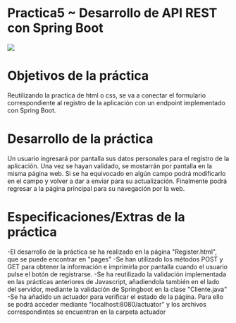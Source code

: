 # Practica5 ~ Desarrollo de API REST con Spring Boot

[![](https://gitpod.io/button/open-in-gitpod.svg)](https://gitpod.io/#https://github.com/BlancadePedro/Practica5)

# Objetivos de la práctica

Reutilizando la practica de html o css, se va a conectar el formulario correspondiente al registro de la aplicación con un endpoint implementado con Spring Boot.

# Desarrollo de la práctica

Un usuario ingresará por pantalla sus datos personales para el registro de la aplicación. Una vez se hayan validado, se mostarrán por pantalla en la misma página web. Si se ha equivocado en algún campo podrá modificarlo en el campo y volver a dar a enviar para su actualización. Finalmente podrá regresar a la página principal para su navegación por la web.

# Especificaciones/Extras de la práctica

-El desarrollo de la práctica se ha realizado en la página "Register.html", que se puede encontrar en "pages"
-Se han utilizado los métodos POST y GET para obtener la información e imprimirla por pantalla cuando el usuario pulse el botón de registrarse. 
-Se ha reutilizado la validación implementada en las prácticas anteriores de Javascript, añadiendola también en el lado del servidor, mediante la validación de Springboot en la clase "Cliente.java"
-Se ha añadido un actuador para verificar el estado de la página. Para ello se podrá acceder mediante "localhost:8080/actuator" y los archivos correspondintes se encuentran en la carpeta actuador
